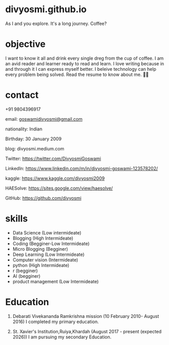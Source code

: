 # divyosmi.github.io
As I and you explore. It's a long journey. Coffee?
# objective
I want to know it all and drink every single dreg from the cup of coffee. I am an avid reader and learner ready to read and learn. I love writing because in and through it I can express myself better. I beleive technology can help every problem being solved. Read the resume to know about me. 🙂😇
# contact 

+91 9804396917 

email: goswamidivyosmi@gmail.com

nationality: Indian 

Birthday: 30 January 2009

blog: divyosmi.medium.com

Twitter: https://twitter.com/DivyosmiGoswami 

LinkedIn: https://www.linkedin.com/m/in/divyosmi-goswami-123578202/

kaggle: https://www.kaggle.com/divyosmi2009

HAESolve: https://sites.google.com/view/haesolve/

GitHub: https://github.com/divyosmi

# skills 

* Data Science (Low intermideate)
* Blogging (High Intermideate)
* Coding (Begginer-Low Intermideate)
* Micro Blogging (Begginer)
* Deep Learning (Low Intermideate)
* Computer vision (Intermideate)
* python (High Intermideate)
* r (begginer)
* AI (begginer)
* product management (Low Intermideate)

# Education

1. Debarati Vivekananda Ramkrishna mission (10 February 2010- August 2016) 
I completed my primary education.

2. St. Xavier's Institution,Ruiya,Khardah (August 2017 - present (expected 2026)) 
I am pursuing my secondary Education.


